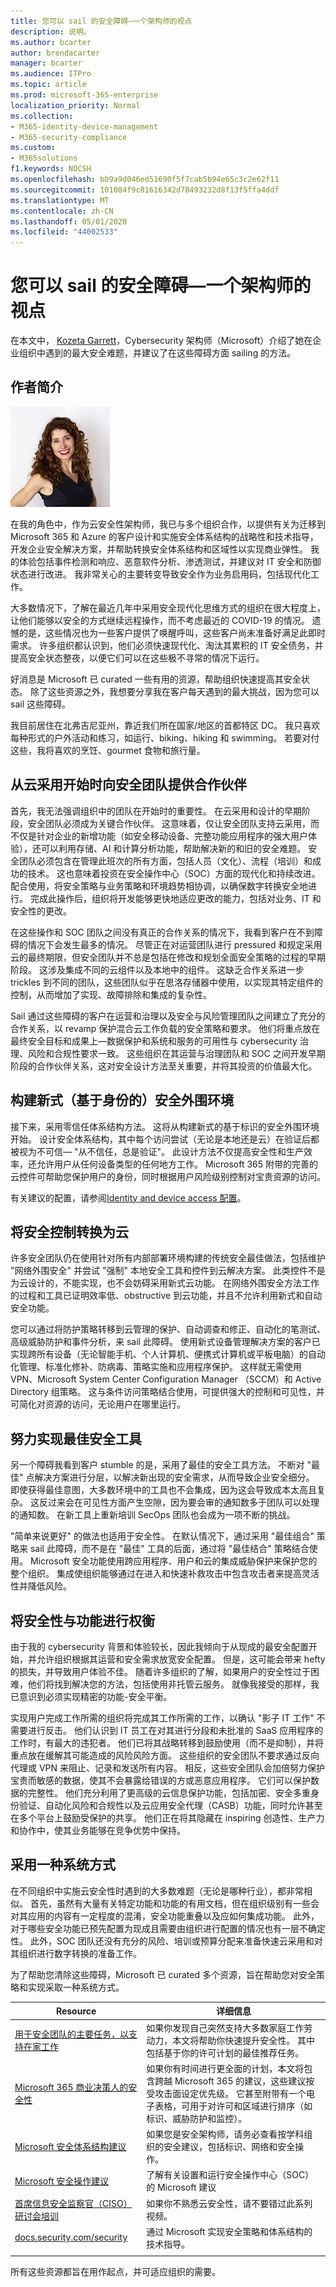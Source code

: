 ```yaml
---
title: 您可以 sail 的安全障碍—一个架构师的视点
description: 说明。
ms.author: bcarter
author: brendacarter
manager: bcarter
ms.audience: ITPro
ms.topic: article
ms.prod: microsoft-365-enterprise
localization_priority: Normal
ms.collection:
- M365-identity-device-management
- M365-security-compliance
ms.custom:
- M365solutions
f1.keywords: NOCSH
ms.openlocfilehash: bb9a9d046ed51690f5f7cab5b94e65c3c2e62f11
ms.sourcegitcommit: 101084f9c81616342d78493232d8f13f5ffa4ddf
ms.translationtype: MT
ms.contentlocale: zh-CN
ms.lasthandoff: 05/01/2020
ms.locfileid: "44002533"
---
```

# <a name="security-hurdles-you-can-sail-over--one-architects-viewpoint"></a>您可以 sail 的安全障碍—一个架构师的视点

在本文中， [Kozeta Garrett](https://www.linkedin.com/in/kozeta-garrett-53013a6/)，Cybersecurity 架构师（Microsoft）介绍了她在企业组织中遇到的最大安全难题，并建议了在这些障碍方面 sailing 的方法。 

## <a name="about-the-author"></a>作者简介

![Kozeta Garrett 照片](../media/solutions-architecture-center/kozeta-garrett-security.jpg) 

在我的角色中，作为云安全性架构师，我已与多个组织合作，以提供有关为迁移到 Microsoft 365 和 Azure 的客户设计和实施安全体系结构的战略性和技术指导，开发企业安全解决方案，并帮助转换安全体系结构和区域性以实现商业弹性。 我的体验包括事件检测和响应、恶意软件分析、渗透测试，并建议对 IT 安全和防御状态进行改进。 我非常关心的主要转变导致安全作为业务启用码，包括现代化工作。

大多数情况下，了解在最近几年中采用安全现代化思维方式的组织在很大程度上，让他们能够以安全的方式继续远程操作，而不考虑最近的 COVID-19 的情况。 遗憾的是，这些情况也为一些客户提供了唤醒呼叫，这些客户尚未准备好满足此即时需求。 许多组织都认识到，他们必须快速现代化、淘汰其累积的 IT 安全债务，并提高安全状态整夜，以便它们可以在这些极不寻常的情况下运行。

好消息是 Microsoft 已 curated 一些有用的资源，帮助组织快速提高其安全状态。 除了这些资源之外，我想要分享我在客户每天遇到的最大挑战，因为您可以 sail 这些障碍。

我目前居住在北弗吉尼亚州，靠近我们所在国家/地区的首都特区 DC。 我只喜欢每种形式的户外活动和练习，如运行、biking、hiking 和 swimming。 若要对付这些，我将喜欢的烹饪、gourmet 食物和旅行量。 


## <a name="partner-with-the-security-team-from-the-start-of-cloud-adoption"></a>从云采用开始时向安全团队提供合作伙伴

首先，我无法强调组织中的团队在开始时的重要性。 在云采用和设计的早期阶段，安全团队必须成为关键合作伙伴。 这意味着，仅让安全团队支持云采用，而不仅是针对企业的新增功能（如安全移动设备、完整功能应用程序的强大用户体验），还可以利用存储、AI 和计算分析功能，帮助解决新的和旧的安全难题。 安全团队必须包含在管理此班次的所有方面，包括人员（文化）、流程（培训）和成功的技术。 这也意味着投资在安全操作中心（SOC）方面的现代化和持续改进。 配合使用，将安全策略与业务策略和环境趋势相协调，以确保数字转换安全地进行。 完成此操作后，组织将开发能够更快地适应更改的能力，包括对业务、IT 和安全性的更改。 

在这些操作和 SOC 团队之间没有真正的合作关系的情况下，我看到客户在不到障碍的情况下会发生最多的情况。 尽管正在对运营团队进行 pressured 和规定采用云的最终期限，但安全团队并不总是包括在修改和规划全面安全策略的过程的早期阶段。 这涉及集成不同的云组件以及本地中的组件。 这缺乏合作关系进一步 trickles 到不同的团队，这些团队似乎在思洛存储器中使用，以实现其特定组件的控制，从而增加了实现、故障排除和集成的复杂性。

Sail 通过这些障碍的客户在运营和治理以及安全与风险管理团队之间建立了充分的合作关系，以 revamp 保护混合云工作负载的安全策略和要求。 他们将重点放在最终安全目标和成果上—数据保护和系统和服务的可用性与 cybersecurity 治理、风险和合规性要求一致。 这些组织在其运营与治理团队和 SOC 之间开发早期阶段的合作伙伴关系，这对安全设计方法至关重要，并将其投资的价值最大化。 

## <a name="build-a-modern-identity-based-security-perimeter"></a>构建新式（基于身份的）安全外围环境

接下来，采用零信任体系结构方法。 这将从构建新式的基于标识的安全外围环境开始。 设计安全体系结构，其中每个访问尝试（无论是本地还是云）在验证后都被视为不可信— "从不信任，总是验证"。 此设计方法不仅提高安全性和生产效率，还允许用户从任何设备类型的任何地方工作。 Microsoft 365 附带的完善的云控件可帮助您保护用户的身份，同时根据用户风险级别控制对宝贵资源的访问。

有关建议的配置，请参阅[Identity and device access 配置](../enterprise/microsoft-365-policies-configurations.md)。 

## <a name="transition-security-controls-to-the-cloud"></a>将安全控制转换为云

许多安全团队仍在使用针对所有内部部署环境构建的传统安全最佳做法，包括维护 "网络外围安全" 并尝试 "强制" 本地安全工具和控件到云解决方案。 此类控件不是为云设计的，不能实现，也不会妨碍采用新式云功能。 在网络外围安全方法工作的过程和工具已证明效率低、obstructive 到云功能，并且不允许利用新式和自动安全功能。

您可以通过将防护策略转移到云管理的保护、自动调查和修正、自动化的笔测试、高级威胁防护和事件分析，来 sail 此障碍。 使用新式设备管理解决方案的客户已实现跨所有设备（无论智能手机、个人计算机、便携式计算机或平板电脑）的自动化管理、标准化修补、防病毒、策略实施和应用程序保护。 这样就无需使用 VPN、Microsoft System Center Configuration Manager （SCCM）和 Active Directory 组策略。 这与条件访问策略结合使用，可提供强大的控制和可见性，并可简化对资源的访问，无论用户在哪里运行。

## <a name="strive-for-best-together-security-tools"></a>努力实现最佳安全工具

另一个障碍我看到客户 stumble 的是，采用了最佳的安全工具方法。 不断对 "最佳" 点解决方案进行分层，以解决新出现的安全需求，从而导致企业安全细分。 即使获得最佳意图，大多数环境中的工具也不会集成，因为这会导致成本太高且复杂。 这反过来会在可见性方面产生空隙，因为要会审的通知数多于团队可以处理的通知数。 在新工具上重新培训 SecOps 团队也会成为一项不断的挑战。

"简单来说更好" 的做法也适用于安全性。 在默认情况下，通过采用 "最佳组合" 策略来 sail 此障碍，而不是在 "最佳" 工具的后面，通过将 "最佳结合" 策略结合使用。 Microsoft 安全功能使用跨应用程序、用户和云的集成威胁保护来保护您的整个组织。 集成使组织能够通过在进入和快速补救攻击中包含攻击者来提高灵活性并降低风险。

## <a name="balance-security-with-functionality"></a>将安全性与功能进行权衡

由于我的 cybersecurity 背景和体验较长，因此我倾向于从现成的最安全配置开始，并允许组织根据其运营和安全需求放宽安全配置。 但是，这可能会带来 hefty 的损失，并导致用户体验不佳。 随着许多组织的了解，如果用户的安全性过于困难，他们将找到解决您的方法，包括使用非托管云服务。 就像我接受的那样，我已意识到必须实现精密的功能-安全平衡。

实现用户完成工作所需的组织将完成其工作所需的工作，以确认 "影子 IT 工作" 不需要进行反击。 他们认识到 IT 员工在对其进行分段和未批准的 SaaS 应用程序的工作时，有最大的违犯者。 他们已将其战略转移到鼓励使用（而不是抑制），并将重点放在缓解其可能造成的风险风险方面。 这些组织的安全团队不要求通过反向代理或 VPN 来阻止、记录和发送所有内容。 相反，这些安全团队会加倍努力保护宝贵而敏感的数据，使其不会暴露给错误的方或恶意应用程序。 它们可以保护数据的完整性。 他们充分利用了更高级的云信息保护功能，包括加密、安全多重身份验证、自动化风险和合规性以及云应用安全代理（CASB）功能，同时允许甚至在多个平台上鼓励受保护的共享。 他们正在将其隐藏在 inspiring 创造性、生产力和协作中，使其业务能够在竞争优势中保持。


## <a name="adopt-a-methodical-approach"></a>采用一种系统方式 

在不同组织中实施云安全性时遇到的大多数难题（无论是哪种行业），都非常相似。 首先，虽然有大量有关特定功能和功能的有用文档，但在组织级别有一些会对其应用的内容有一定程度的混淆，安全功能重叠以及应如何集成功能。 此外，对于哪些安全功能已预先配置为现成且需要由组织进行配置的情况也有一层不确定性。 此外，SOC 团队还没有充分的风险、培训或预算分配来准备快速云采用和对其组织进行数字转换的准备工作。

为了帮助您清除这些障碍，Microsoft 已 curated 多个资源，旨在帮助您对安全策略和实现采取一种系统方式。 


|Resource   |详细信息  |
|---------|---------|
|[用于安全团队的主要任务，以支持在家工作](../security/top-security-tasks-for-remote-work.md)      | 如果你发现自己突然支持大多数家庭工作劳动力，本文将帮助你快速提升安全性。 其中包括基于你的许可计划的最佳推荐任务。    |
|[Microsoft 365 商业决策人的安全性](../security/Microsoft-365-security-for-bdm.md)    | 如果你有时间进行更全面的计划，本文将包含跨越 Microsoft 365 的建议，这些建议按受攻击面设定优先级。 它甚至附带有一个电子表格，可用于对许可和区域进行排序（如标识、威胁防护和监控）。  |
|[Microsoft 安全体系结构建议](https://docs.microsoft.com/security/compass/compass)    | 如果您是安全架构师，请务必查看按学科组织的安全建议，包括标识、网络和安全操作。   |
|[Microsoft 安全操作建议](https://docs.microsoft.com/security/compass/security-operations-videos-and-decks)|了解有关设置和运行安全操作中心（SOC）的 Microsoft 建议 |
|[首席信息安全监察官（CISO）研讨会培训](https://docs.microsoft.com/security/ciso-workshop/ciso-workshop)   | 如果你不熟悉云安全性，请不要错过此系列视频。        |
|[docs.security.com/security](https://docs.microsoft.com/security/)    | 通过 Microsoft 实现安全策略和体系结构的技术指导。        |
| | |

所有这些资源都旨在用作起点，并可适应组织的需要。 

